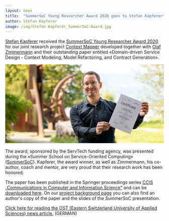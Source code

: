 ```yaml
---
layout: news
title:  "SummerSoC Young Researcher Award 2020 goes to Stefan Kapferer"
author: Stefan Kapferer
image: /img/Stefan-Kapferer_SummerSoC-Award.jpg
---
```


[Stefan Kapferer](https://stefan.kapferer.ch) received the [SummerSoC Young Researcher Award 2020](https://servtech.info/2020/09/14/summersoc-young-researcher-award-2020-goes-to-stefan-kapferer/) for our joint research project [Context Mapper](https://contextmapper.org/) developed together with [Olaf Zimmermann](https://ozimmer.ch/) and their outstanding paper entitled «Domain-driven Service Design - Context Modeling, Model Refactoring, and Contract Generation». 

![SummerSoC Young Researcher Award 2020 goes to Stefan Kapferer](/img/Stefan-Kapferer_SummerSoC-Award.jpg)

The award, sponsored by the ServTech funding agency, was presented during the «Summer School on Service-Oriented Computing» ([SummerSoC](https://www.summersoc.eu/)). Kapferer, the award winner, as well as Zimmermann, his co-author, coach and mentor, are very proud that their research work has been honored.

The paper has been published in the Springer proceedings series [CCIS „Communications in Computer and Information Science”](https://www.springer.com/series/7899) and can be [downloaded here](https://doi.org/10.1007/978-3-030-64846-6_11). On our [project background page](/background-and-publications/) you can also find an author's copy of the paper and the slides of the SummerSoC presentation.

[Click here for reading the OST (Eastern Switzerland University of Applied Sciences) news article.](https://www.ost.ch/de/news/article/stefan-kapferer-gewinnt-young-researcher-award/) (GERMAN)
